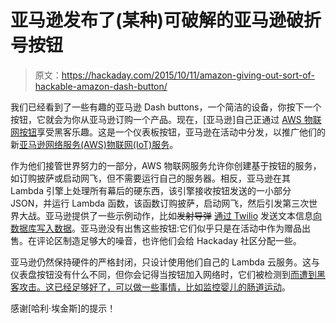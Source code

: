 # 亚马逊发布了(某种)可破解的亚马逊破折号按钮

> 原文：<https://hackaday.com/2015/10/11/amazon-giving-out-sort-of-hackable-amazon-dash-button/>

我们已经看到了一些有趣的亚马逊 Dash buttons，一个简洁的设备，你按下一个按钮，它就会为你从亚马逊订购一个产品。现在，[亚马逊]自己正通过 [AWS 物联网按钮](http://aws.amazon.com/iot/button/)享受黑客乐趣。这是一个仪表板按钮，亚马逊在活动中分发，以推广他们的新[亚马逊网络服务(AWS)物联网(IoT)服务](http://aws.amazon.com/)。

作为他们接管世界努力的一部分，AWS 物联网服务允许你创建基于按钮的服务，如订购披萨或启动网飞，但不需要运行自己的服务器。相反，亚马逊在其 Lambda 引擎上处理所有幕后的硬东西，该引擎接收按钮发送的一小部分 JSON，并运行 Lambda 函数，该函数订购披萨，启动网飞，然后引发第三次世界大战。亚马逊提供了一些示例动作，比如~~发射导弹~~ [通过 Twilio](https://www.twilio.com/) 发送文本信息[向数据库写入数据](https://gist.github.com/jinman/2ac9e23ea748b2163cf7)。亚马逊没有出售这些按钮:它们似乎只是在活动中作为赠品出售。在评论区制造足够大的噪音，也许他们会给 Hackaday 社区分配一些。

亚马逊仍然保持硬件的严格封闭，只设计使用他们自己的 Lambda 云服务。这与仪表盘按钮没有什么不同，但你会记得当按钮加入网络时，它们被检测到[而遭到黑客攻击。这已经足够好了，可以做一些事情，比如监控](http://hackaday.com/2015/08/10/hacking-the-amazon-dash-button-to-record-whatever-you-want/)[婴儿的肠道运动](https://medium.com/@edwardbenson/how-i-hacked-amazon-s-5-wifi-button-to-track-baby-data-794214b0bdd8)。

感谢[哈利·埃金斯]的提示！